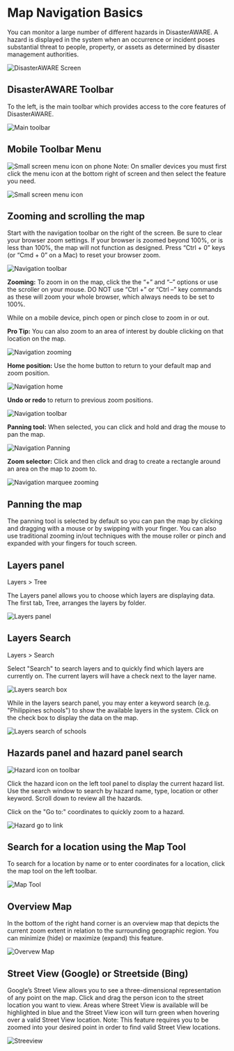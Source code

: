 # Map Navigation Basics

You can monitor a large number of different hazards in DisasterAWARE. A hazard is displayed in the system when an occurrence or incident poses substantial threat to people, property, or assets as determined by disaster management authorities.

![DisasterAWARE Screen](https://github.com/LuigiBella/PDC_test/blob/master/images/1.3_figure_1.png)

## DisasterAWARE Toolbar

To the left, is the main toolbar which provides access to the core features of DisasterAWARE. 

![Main toolbar](https://github.com/LuigiBella/PDC_test/blob/master/images/1.3_figure_2.png)

## Mobile Toolbar Menu

![Small screen menu icon on phone](https://github.com/LuigiBella/PDC_test/blob/master/icons/small_screen_menu_icon.png) Note: On smaller devices you must first click the menu icon at the bottom right of screen and then select the feature you need.

![Small screen menu icon](https://github.com/LuigiBella/PDC_test/blob/master/images/1.3_figure_2a.png)

##	Zooming and scrolling the map

Start with the navigation toolbar on the right of the screen. Be sure to clear your browser zoom settings. If your browser is zoomed beyond 100%, or is less than 100%, the map will not function as designed. Press “Ctrl + 0” keys (or “Cmd + 0” on a Mac) to reset your browser zoom.

![Navigation toolbar](https://github.com/LuigiBella/PDC_test/blob/master/images/1.3_figure_3.png)

**Zooming:** To zoom in on the map, click the the “+” and “–” options or use the scroller on your mouse.
DO NOT use “Ctrl +” or “Ctrl –” key commands as these will zoom your whole browser, which always needs to be set to 100%.

While on a mobile device, pinch open or pinch close to zoom in or out.

**Pro Tip:** You can also zoom to an area of interest by double clicking on that location on the map.

![Navigation zooming](https://github.com/LuigiBella/PDC_test/blob/master/images/1.3_figure_4.png)

**Home position:** Use the home button to return to your default map and zoom position.

![Navigation home](https://github.com/LuigiBella/PDC_test/blob/master/images/1.3_figure_5.png)

**Undo or redo** to return to previous zoom positions.

![Navigation toolbar](https://github.com/LuigiBella/PDC_test/blob/master/images/1.3_figure_6.png)

**Panning tool:** When selected, you can click and hold and drag the mouse to pan the map.

![Navigation Panning](https://github.com/LuigiBella/PDC_test/blob/master/images/1.3_figure_7.png)

**Zoom selector:** Click and then click and drag to create a rectangle around an area on the map to zoom to.

![Navigation marquee zooming](https://github.com/LuigiBella/PDC_test/blob/master/images/1.3_figure_8.png)

## Panning the map
The panning tool is selected by default so you can pan the map by clicking and dragging with a mouse or by swipping with your finger. You can also use traditional zooming in/out techniques with the mouse roller or pinch and expanded with your fingers for touch screen.

## Layers panel

Layers > Tree

The Layers panel allows you to choose which layers are displaying data. The first tab, Tree, arranges the layers by folder.

![Layers panel](https://github.com/LuigiBella/PDC_test/blob/master/images/1.3_figure_9.png)

## Layers Search

Layers > Search

Select "Search" to search layers and to quickly find which layers are currently on. The current layers will have a check next to the layer name.

![Layers search box](https://github.com/LuigiBella/PDC_test/blob/master/images/1.3_figure_10.png)

While in the layers search panel, you may enter a keyword search (e.g. "Philippines schools") to show the available layers in the system. Click on the check box to display the data on the map.

![Layers search of schools](https://github.com/LuigiBella/PDC_test/blob/master/images/1.3_figure_11.png)

## Hazards panel and hazard panel search 

![Hazard icon on toolbar](https://github.com/LuigiBella/PDC_test/blob/master/images/1.3_figure_12.png)

Click the hazard icon on the left tool panel to display the current hazard list. Use the search window to search by hazard name, type, location or other keyword. Scroll down to review all the hazards.

Click on the "Go to:" coordinates to quickly zoom to a hazard.

![Hazard go to link](https://github.com/LuigiBella/PDC_test/blob/master/images/1.3_figure_13.png)

 ## Search for a location using the Map Tool

To search for a location by name or to enter coordinates for a location, click the map tool on the left toolbar.

![Map Tool](https://github.com/LuigiBella/PDC_test/blob/master/images/1.3_figure_14.png)

## Overview Map

In the bottom of the right hand corner is an overview map that depicts the current zoom extent in relation to the surrounding geographic region. You can minimize (hide) or maximize (expand) this feature.

![Overvew Map](https://github.com/LuigiBella/PDC_test/blob/master/images/1.3_figure_15.png)

## Street View (Google) or Streetside (Bing)

Google’s Street View allows you to see a three-dimensional representation of any point on the map. Click and drag the person icon to the street location you want to view. Areas where Street View is available will be highlighted in blue and the Street View icon will turn green when hovering over a valid Street View location. Note: This feature requires you to be zoomed into your desired point in order to find valid Street View locations.

![Streeview](https://github.com/LuigiBella/PDC_test/blob/master/images/1.3_figure_16.png)
